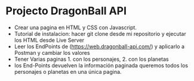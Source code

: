 
# Projecto DragonBall API

-  Crear una pagina en HTML y CSS con Javascript.
- Tutorial de instalacion: hacer git clone desde mi repositorio y ejecutar los HTML desde Live Server
- Leer los EndPoints de (https://web.dragonball-api.com/) y aplicarlo a Postman y cambiar los valores
- Tener Varias paginas 1. con los personajes, 2. con los planetas
-  los End-Points devuelven la información paginada queremos todos los personajes o planetas en una única pagina.

